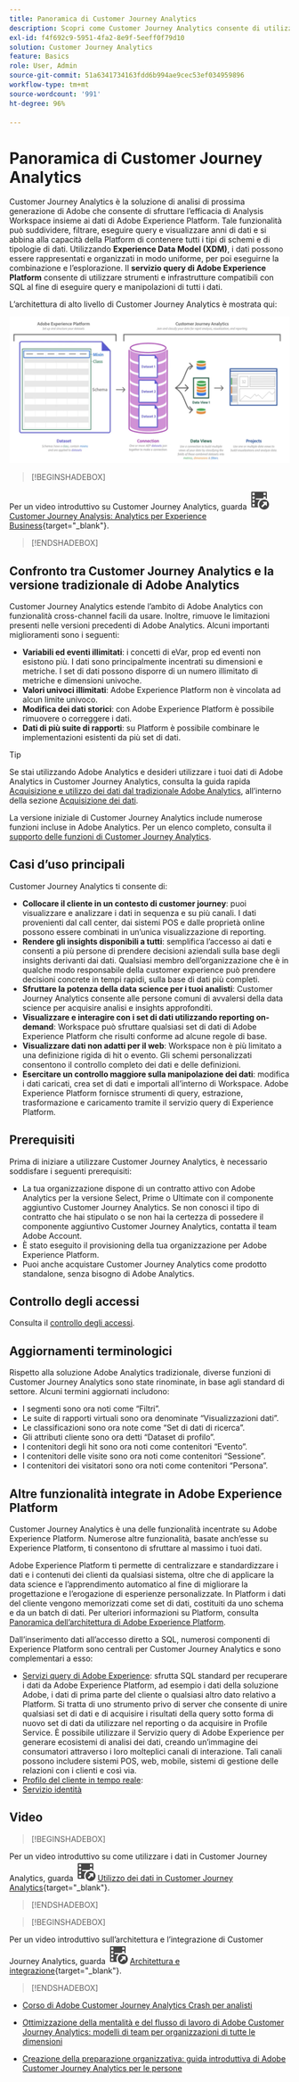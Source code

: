 ```yaml
---
title: Panoramica di Customer Journey Analytics
description: Scopri come Customer Journey Analytics consente di utilizzare Analysis Workspace con i dati da Experience Platform.
exl-id: f4f692c9-5951-4fa2-8e9f-5eeff0f79d10
solution: Customer Journey Analytics
feature: Basics
role: User, Admin
source-git-commit: 51a6341734163fdd6b994ae9cec53ef034959896
workflow-type: tm+mt
source-wordcount: '991'
ht-degree: 96%

---
```


# Panoramica di Customer Journey Analytics

Customer Journey Analytics è la soluzione di analisi di prossima generazione di Adobe che consente di sfruttare l’efficacia di Analysis Workspace insieme ai dati di Adobe Experience Platform. Tale funzionalità può suddividere, filtrare, eseguire query e visualizzare anni di dati e si abbina alla capacità della Platform di contenere tutti i tipi di schemi e di tipologie di dati. Utilizzando **Experience Data Model (XDM)**, i dati possono essere rappresentati e organizzati in modo uniforme, per poi eseguirne la combinazione e l’esplorazione. Il **servizio query di Adobe Experience Platform** consente di utilizzare strumenti e infrastrutture compatibili con SQL al fine di eseguire query e manipolazioni di tutti i dati.

L’architettura di alto livello di Customer Journey Analytics è mostrata qui:

![Architettura di Customer Journey Analytics illustrata in questa sezione](assets/cja-architecture.png)


>[!BEGINSHADEBOX]

Per un video introduttivo su Customer Journey Analytics, guarda ![VideoCheckedOut](/help/assets/icons/VideoCheckedOut.svg) [Customer Journey Analysis: Analytics per Experience Business](https://video.tv.adobe.com/v/30090/?quality=12&learn=on){target="_blank"}.

>[!ENDSHADEBOX]


## Confronto tra Customer Journey Analytics e la versione tradizionale di Adobe Analytics

Customer Journey Analytics estende l’ambito di Adobe Analytics con funzionalità cross-channel facili da usare. Inoltre, rimuove le limitazioni presenti nelle versioni precedenti di Adobe Analytics. Alcuni importanti miglioramenti sono i seguenti:

* **Variabili ed eventi illimitati**: i concetti di eVar, prop ed eventi non esistono più. I dati sono principalmente incentrati su dimensioni e metriche. I set di dati possono disporre di un numero illimitato di metriche e dimensioni univoche.
* **Valori univoci illimitati**: Adobe Experience Platform non è vincolata ad alcun limite univoco.
* **Modifica dei dati storici**: con Adobe Experience Platform è possibile rimuovere o correggere i dati.
* **Dati di più suite di rapporti**: su Platform è possibile combinare le implementazioni esistenti da più set di dati.

>[!TIP]
>
>Se stai utilizzando Adobe Analytics e desideri utilizzare i tuoi dati di Adobe Analytics in Customer Journey Analytics, consulta la guida rapida [Acquisizione e utilizzo dei dati dal tradizionale Adobe Analytics](../data-ingestion/analytics.md), all’interno della sezione [Acquisizione dei dati](../data-ingestion/data-ingestion.md).

La versione iniziale di Customer Journey Analytics include numerose funzioni incluse in Adobe Analytics. Per un elenco completo, consulta il [supporto delle funzioni di Customer Journey Analytics](/help/getting-started/aa-vs-cja/cja-aa.md).

## Casi d’uso principali

Customer Journey Analytics ti consente di:

* **Collocare il cliente in un contesto di customer journey**: puoi visualizzare e analizzare i dati in sequenza e su più canali. I dati provenienti dal call center, dai sistemi POS e dalle proprietà online possono essere combinati in un’unica visualizzazione di reporting.
* **Rendere gli insights disponibili a tutti**: semplifica l’accesso ai dati e consenti a più persone di prendere decisioni aziendali sulla base degli insights derivanti dai dati. Qualsiasi membro dell’organizzazione che è in qualche modo responsabile della customer experience può prendere decisioni concrete in tempi rapidi, sulla base di dati più completi.
* **Sfruttare la potenza della data science per i tuoi analisti**: Customer Journey Analytics consente alle persone comuni di avvalersi della data science per acquisire analisi e insights approfonditi.
* **Visualizzare e interagire con i set di dati utilizzando reporting on-demand**: Workspace può sfruttare qualsiasi set di dati di Adobe Experience Platform che risulti conforme ad alcune regole di base.
* **Visualizzare dati non adatti per il web**: Workspace non è più limitato a una definizione rigida di hit o evento. Gli schemi personalizzati consentono il controllo completo dei dati e delle definizioni.
* **Esercitare un controllo maggiore sulla manipolazione dei dati**: modifica i dati caricati, crea set di dati e importali all’interno di Workspace. Adobe Experience Platform fornisce strumenti di query, estrazione, trasformazione e caricamento tramite il servizio query di Experience Platform.

## Prerequisiti

Prima di iniziare a utilizzare Customer Journey Analytics, è necessario soddisfare i seguenti prerequisiti:

* La tua organizzazione dispone di un contratto attivo con Adobe Analytics per la versione Select, Prime o Ultimate con il componente aggiuntivo Customer Journey Analytics. Se non conosci il tipo di contratto che hai stipulato o se non hai la certezza di possedere il componente aggiuntivo Customer Journey Analytics, contatta il team Adobe Account.
* È stato eseguito il provisioning della tua organizzazione per Adobe Experience Platform.
* Puoi anche acquistare Customer Journey Analytics come prodotto standalone, senza bisogno di Adobe Analytics.

## Controllo degli accessi

Consulta il [controllo degli accessi](/help/technotes/access-control.md).

## Aggiornamenti terminologici

Rispetto alla soluzione Adobe Analytics tradizionale, diverse funzioni di Customer Journey Analytics sono state rinominate, in base agli standard di settore. Alcuni termini aggiornati includono:

* I segmenti sono ora noti come “Filtri”.
* Le suite di rapporti virtuali sono ora denominate “Visualizzazioni dati”.
* Le classificazioni sono ora note come “Set di dati di ricerca”.
* Gli attributi cliente sono ora detti “Dataset di profilo”.
* I contenitori degli hit sono ora noti come contenitori “Evento”.
* I contenitori delle visite sono ora noti come contenitori “Sessione”.
* I contenitori dei visitatori sono ora noti come contenitori “Persona”.

## Altre funzionalità integrate in Adobe Experience Platform

Customer Journey Analytics è una delle funzionalità incentrate su Adobe Experience Platform. Numerose altre funzionalità, basate anch’esse su Experience Platform, ti consentono di sfruttare al massimo i tuoi dati.

Adobe Experience Platform ti permette di centralizzare e standardizzare i dati e i contenuti dei clienti da qualsiasi sistema, oltre che di applicare la data science e l’apprendimento automatico al fine di migliorare la progettazione e l’erogazione di esperienze personalizzate. In Platform i dati del cliente vengono memorizzati come set di dati, costituiti da uno schema e da un batch di dati. Per ulteriori informazioni su Platform, consulta [Panoramica dell’architettura di Adobe Experience Platform](https://experienceleague.adobe.com/docs/platform-learn/tutorials/intro-to-platform/basic-architecture.html?lang=it).

Dall’inserimento dati all’accesso diretto a SQL, numerosi componenti di Experience Platform sono centrali per Customer Journey Analytics e sono complementari a esso:

* [Servizi query di Adobe Experience](https://experienceleague.adobe.com/docs/experience-platform/query/home.html?lang=it): sfrutta SQL standard per recuperare i dati da Adobe Experience Platform, ad esempio i dati della soluzione Adobe, i dati di prima parte del cliente o qualsiasi altro dato relativo a Platform. Si tratta di uno strumento privo di server che consente di unire qualsiasi set di dati e di acquisire i risultati della query sotto forma di nuovo set di dati da utilizzare nel reporting o da acquisire in Profile Service. È possibile utilizzare il Servizio query di Adobe Experience per generare ecosistemi di analisi dei dati, creando un’immagine dei consumatori attraverso i loro molteplici canali di interazione. Tali canali possono includere sistemi POS, web, mobile, sistemi di gestione delle relazioni con i clienti e così via.
* [Profilo del cliente in tempo reale](https://experienceleague.adobe.com/docs/experience-platform/profile/home.html?lang=it):
* [Servizio identità](https://experienceleague.adobe.com/docs/experience-platform/identity/home.html?lang=it)

## Video

>[!BEGINSHADEBOX]

Per un video introduttivo su come utilizzare i dati in Customer Journey Analytics, guarda ![VideoCheckedOut](/help/assets/icons/VideoCheckedOut.svg) [Utilizzo dei dati in Customer Journey Analytics](https://video.tv.adobe.com/v/32112/?quality=12&learn=on){target="_blank"}.

>[!ENDSHADEBOX]

>[!BEGINSHADEBOX]

Per un video introduttivo sull’architettura e l’integrazione di Customer Journey Analytics, guarda ![VideoCheckedOut](/help/assets/icons/VideoCheckedOut.svg) [Architettura e integrazione](https://video.tv.adobe.com/v/32483/?quality=12&learn=on){target="_blank"}.

>[!ENDSHADEBOX]

* [Corso di Adobe Customer Journey Analytics Crash per analisti](https://experienceleaguecommunities.adobe.com/t5/adobe-analytics-blogs/adobe-customer-journey-analytics-crash-course-for-analysts/ba-p/719261)

* [Ottimizzazione della mentalità e del flusso di lavoro di Adobe Customer Journey Analytics: modelli di team per organizzazioni di tutte le dimensioni](https://experienceleaguecommunities.adobe.com/t5/adobe-analytics-blogs/optimizing-your-mindset-and-adobe-customer-journey-analytics/ba-p/721456)

* [Creazione della preparazione organizzativa: guida introduttiva di Adobe Customer Journey Analytics per le persone](https://experienceleaguecommunities.adobe.com/t5/adobe-analytics-blogs/building-organizational-readiness-a-people-first-guide-to/ba-p/723273)